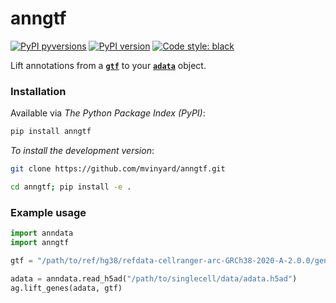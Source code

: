 # anngtf

[![PyPI pyversions](https://img.shields.io/pypi/pyversions/licorice.svg)](https://pypi.python.org/pypi/anngtf/)
[![PyPI version](https://badge.fury.io/py/licorice.svg)](https://badge.fury.io/py/anngtf)
[![Code style: black](https://img.shields.io/badge/code%20style-black-000000.svg)](https://github.com/psf/black)

Lift annotations from a **[`gtf`](https://en.wikipedia.org/wiki/Gene_transfer_format)** to your **[`adata`](https://anndata.readthedocs.io/en/stable/)** object. 

### Installation

Available via *The Python Package Index (PyPI)*:
```BASH
pip install anngtf
```

*To install the development version*: 
```BASH
git clone https://github.com/mvinyard/anngtf.git

cd anngtf; pip install -e .
```

### Example usage

```python
import anndata
import anngtf

gtf = "/path/to/ref/hg38/refdata-cellranger-arc-GRCh38-2020-A-2.0.0/genes/genes.gtf"

adata = anndata.read_h5ad("/path/to/singlecell/data/adata.h5ad")
ag.lift_genes(adata, gtf)
```
